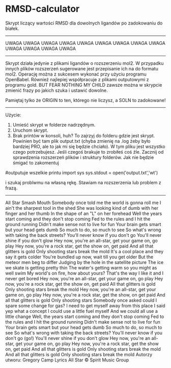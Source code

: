 # RMSD-calculator
Skrypt liczący wartości RMSD dla dowolnych ligandów po zadokowaniu do białek.
_ _ _ _ _ _ _ _ _ _ _ _ _ _ _ _ _ _ _ _ _ _ _ _ _ _ _ _ _ _ _ _ _ _ _ _ _ _ _ _ 
UWAGA UWAGA UWAGA UWAGA UWAGA UWAGA UWAGA UWAGA UWAGA UWAGA UWAGA UWAGA UWAGA 
_ _ _ _ _ _ _ _ _ _ _ _ _ _ _ _ _ _ _ _ _ _ _ _ _ _ _ _ _ _ _ _ _ _ _ _ _ _ _ _ 
Skrypt działa jedynie z plikami ligandów o rozszerzeniu mol2. W przypadku innych
plików rozszerzeń sugerowane jest przepisanie ich na do formatu mol2. Operację
można z sukcesem wykonać przy użyciu programu OpenBabel. Również najlepiej 
współpracuje z plikami outputowymi z programu gold. BUT FEAR NOTHING MY CHILD
zawsze można w skrypcie zmienić frazy po jakich szuka i ustawić dowolne. 

Pamiętaj tylko że ORIGIN to ten, którego nie liczysz, a SOLN to zadokowane!
_ _ _ _ _ _ _ _ _ _ _ _ _ _ _ _ _ _ _ _ _ _ _ _ _ _ _ _ _ _ _ _ _ _ _ _ _ _ _ _ 

Użycie:
1. Umieść skrypt w folderze nadrzędnym.
2. Uruchom skrypt. 
3. Brak printów w konsoli, huh? To zajrzyj do folderu gdzie jest skrypt. Powinien
być tam plik output.txt (chyba zmienię na .log żeby było bardziej PRO, ale to jak 
mi się będzie chciało). W tym pliku jest wszystko czego potrzebujesz. Jeśli czegoś
brakuje to zrobiłeś coś źle. Zacznij od sprawdzenia rozszerzeń plików i struktury
folderów. Jak nie będzie śmigać to zakomentuj 

#outputuje wszelkie printu
import sys
sys.stdout = open('output.txt','wt')

i szukaj problwmu na własną rękę. Stawiam na rozszerzenia lub problem z frazą.
_ _ _ _ _ _ _ _ _ _ _ _ _ _ _ _ _ _ _ _ _ _ _ _ _ _ _ _ _ _ _ _ _ _ _ _ _ _ _ _ 

All Star
Smash Mouth
Somebody once told me the world is gonna roll me
I ain't the sharpest tool in the shed
She was looking kind of dumb with her finger and her thumb
In the shape of an "L" on her forehead
Well the years start coming and they don't stop coming
Fed to the rules and I hit the ground running
Didn't make sense not to live for fun
Your brain gets smart but your head gets dumb
So much to do, so much to see
So what's wrong with taking the back streets?
You'll never know if you don't go
You'll never shine if you don't glow
Hey now, you're an all-star, get your game on, go play
Hey now, you're a rock star, get the show on, get paid
And all that glitters is gold
Only shooting stars break the mold
It's a cool place and they say it gets colder
You're bundled up now, wait till you get older
But the meteor men beg to differ
Judging by the hole in the satellite picture
The ice we skate is getting pretty thin
The water's getting warm so you might as well swim
My world's on fire, how about yours?
That's the way I like it and I never get bored
Hey now, you're an all-star, get your game on, go play
Hey now, you're a rock star, get the show on, get paid
All that glitters is gold
Only shooting stars break the mold
Hey now, you're an all-star, get your game on, go play
Hey now, you're a rock star, get the show, on get paid
And all that glitters is gold
Only shooting stars
Somebody once asked could I spare some change for gas?
I need to get myself away from this place
I said yep what a concept
I could use a little fuel myself
And we could all use a little change
Well, the years start coming and they don't stop coming
Fed to the rules and I hit the ground running
Didn't make sense not to live for fun
Your brain gets smart but your head gets dumb
So much to do, so much to see
So what's wrong with taking the back streets?
You'll never know if you don't go (go!)
You'll never shine if you don't glow
Hey now, you're an all-star, get your game on, go play
Hey now, you're a rock star, get the show on, get paid
And all that glitters is gold
Only shooting stars break the mold
And all that glitters is gold
Only shooting stars break the mold
Autorzy utworu: Gregory Camp
Lyrics All Star © Spirit Music Group
